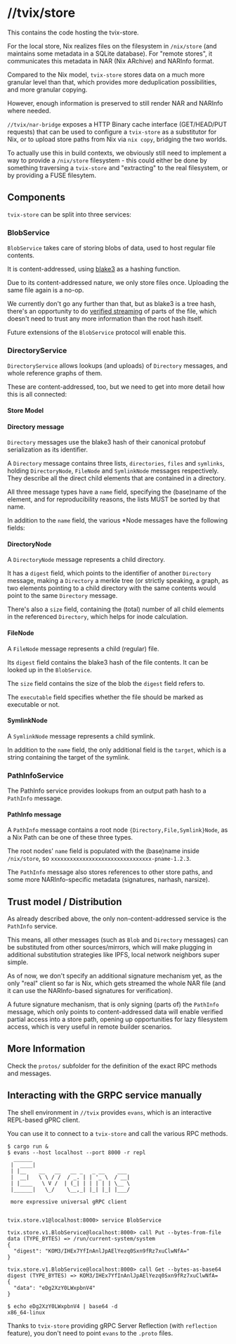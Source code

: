 # //tvix/store

This contains the code hosting the tvix-store.

For the local store, Nix realizes files on the filesystem in `/nix/store` (and
maintains some metadata in a SQLite database). For "remote stores", it
communicates this metadata in NAR (Nix ARchive) and NARInfo format.

Compared to the Nix model, `tvix-store` stores data on a much more granular
level than that, which provides more deduplication possibilities, and more
granular copying.

However, enough information is preserved to still render NAR and NARInfo where
needed.

`//tvix/nar-bridge` exposes a HTTP Binary cache interface (GET/HEAD/PUT
requests) that can be used to configure a `tvix-store` as a substitutor for
Nix, or to upload store paths from Nix via `nix copy`, bridging the two worlds.

To actually use this in build contexts, we obviously still need to implement a
way to provide a `/nix/store` filesystem - this could either be done by something
traversing a `tvix-store` and "extracting" to the real filesystem, or by
providing a FUSE filesytem.

## Components

`tvix-store` can be split into three services:

### BlobService
`BlobService` takes care of storing blobs of data, used to host regular file
contents.

It is content-addressed, using [blake3](https://github.com/BLAKE3-team/BLAKE3)
as a hashing function.

Due to its content-addressed nature, we only store files once. Uploading the
same file again is a no-op.

We currently don't go any further than that, but as blake3 is a tree hash,
there's an opportunity to do
[verified streaming](https://github.com/oconnor663/bao) of parts of the file,
which doesn't need to trust any more information than the root hash itself.

Future extensions of the `BlobService` protocol will enable this.

### DirectoryService
`DirectoryService` allows lookups (and uploads) of `Directory` messages, and
whole reference graphs of them.

These are content-addressed, too, but we need to get into more detail how this
is all connected:

#### Store Model

#### Directory message
`Directory` messages use the blake3 hash of their canonical protobuf
serialization as its identifier.

A `Directory` message contains three lists, `directories`, `files` and
`symlinks`, holding `DirectoryNode`, `FileNode` and `SymlinkNode` messages
respectively. They describe all the direct child elements that are contained in
a directory.

All three message types have a `name` field, specifying the (base)name of the
element, and for reproducibility reasons, the lists MUST be sorted by that
name.

In addition to the `name` field, the various *Node messages have the following
fields:

#### DirectoryNode
A `DirectoryNode` message represents a child directory.

It has a `digest` field, which points to the identifier of another `Directory`
message, making a `Directory` a merkle tree (or strictly speaking, a graph, as
two elements pointing to a child directory with the same contents would point
to the same `Directory` message.

There's also a `size` field, containing the (total) number of all child
elements in the referenced `Directory`, which helps for inode calculation.

#### FileNode
A `FileNode` message represents a child (regular) file.

Its `digest` field contains the blake3 hash of the file contents. It can be
looked up in the `BlobService`.

The `size` field contains the size of the blob the `digest` field refers to.

The `executable` field specifies whether the file should be marked as
executable or not.

#### SymlinkNode
A `SymlinkNode` message represents a child symlink.

In addition to the `name` field, the only additional field is the `target`,
which is a string containing the target of the symlink.

### PathInfoService
The PathInfo service provides lookups from an output path hash to a `PathInfo` message.

#### PathInfo message
A `PathInfo` message contains a root node `{Directory,File,Symlink}Node`, as a
Nix Path can be one of these three types.

The root nodes' `name` field is populated with the (base)name inside
`/nix/store`, so `xxxxxxxxxxxxxxxxxxxxxxxxxxxxxxxx-pname-1.2.3`.

The `PathInfo` message also stores references to other store paths, and some
more NARInfo-specific metadata (signatures, narhash, narsize).

## Trust model / Distribution
As already described above, the only non-content-addressed service is the
`PathInfo` service.

This means, all other messages (such as `Blob` and `Directory` messages) can be
substituted from other sources/mirrors, which will make plugging in additional
substitution strategies like IPFS, local network neighbors super simple.

As of now, we don't specify an additional signature mechanism yet, as the only
"real" client so far is Nix, which gets streamed the whole NAR file (and it can
use the NARInfo-based signatures for verification).

A future signature mechanism, that is only signing (parts of) the `PathInfo`
message, which only points to content-addressed data will enable verified
partial access into a store path, opening up opportunities for lazy filesystem
access, which is very useful in remote builder scenarios.

## More Information
Check the `protos/` subfolder for the definition of the exact RPC methods and
messages.


## Interacting with the GRPC service manually
The shell environment in `//tvix` provides `evans`, which is an interactive
REPL-based gPRC client.

You can use it to connect to a `tvix-store` and call the various RPC methods.

```shell
$ cargo run &
$ evans --host localhost --port 8000 -r repl
  ______
 |  ____|
 | |__    __   __   __ _   _ __    ___
 |  __|   \ \ / /  / _. | | '_ \  / __|
 | |____   \ V /  | (_| | | | | | \__ \
 |______|   \_/    \__,_| |_| |_| |___/

 more expressive universal gRPC client


tvix.store.v1@localhost:8000> service BlobService

tvix.store.v1.BlobService@localhost:8000> call Put --bytes-from-file
data (TYPE_BYTES) => /run/current-system/system
{
  "digest": "KOM3/IHEx7YfInAnlJpAElYezq0Sxn9fRz7xuClwNfA="
}

tvix.store.v1.BlobService@localhost:8000> call Get --bytes-as-base64
digest (TYPE_BYTES) => KOM3/IHEx7YfInAnlJpAElYezq0Sxn9fRz7xuClwNfA=
{
  "data": "eDg2XzY0LWxpbnV4"
}

$ echo eDg2XzY0LWxpbnV4 | base64 -d
x86_64-linux
```

Thanks to `tvix-store` providing gRPC Server Reflection (with `reflection`
feature), you don't need to point `evans` to the `.proto` files.
